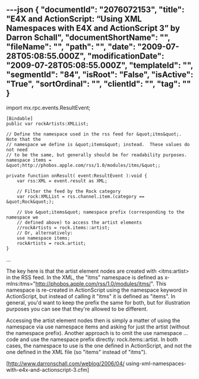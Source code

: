 ---json
{
  "documentId": "2076072153",
  "title": "E4X and ActionScript: “Using XML Namespaces with E4X and ActionScript 3” by Darron Schall",
  "documentShortName": "",
  "fileName": "",
  "path": "",
  "date": "2009-07-28T05:08:55.000Z",
  "modificationDate": "2009-07-28T05:08:55.000Z",
  "templateId": "",
  "segmentId": "84",
  "isRoot": "False",
  "isActive": "True",
  "sortOrdinal": "",
  "clientId": "",
  "tag": ""
}
---

import mx.rpc.events.ResultEvent;

    [Bindable]
    public var rockArtists:XMLList;

    // Define the namespace used in the rss feed for &quot;itms&quot;.  Note that the
    // namespace we define is &quot;items&quot; instead.  These values do not need
    // to be the same, but generally should be for readability purposes.
    namespace items = &quot;http://phobos.apple.com/rss/1.0/modules/itms/&quot;;

    private function onResult( event:ResultEvent ):void {  
        var rss:XML = event.result as XML;  
 
        // Filter the feed by the Rock category  
        var rock:XMLList = rss.channel.item.(category == &quot;Rock&quot;);  

        // Use &quot;items&quot; namespace prefix (corresponding to the namespace we  
        // defined above) to access the artist elements  
        //rockArtists = rock.items::artist;  
        // Or, alternatively:  
        use namespace items;  
        rockArtists = rock.artist;  
    }

…

The key here is that the artist element nodes are created with &lt;itms:artist&gt; in the RSS feed. In the XML, the &quot;itms&quot; namespace is defined as x­mlns:itms=&quot;http://phobos.apple.com/rss/1.0/modules/itms/&quot;. This namespace is re-created in ActionScript using the namespace keyword in ActionScript, but instead of calling it &quot;itms&quot; it is defined as &quot;items&quot;. In general, you'd want to keep the prefix the same for both, but for illustration purposes you can see that they're allowed to be different.

Accessing the artist element nodes then is simply a matter of using the namespace via use namespace items and asking for just the artist (without the namespace prefix). Another approach is to omit the use namespace ... code and use the namespace prefix directly: rock.items::artist. In both cases, the namespace to use is the one defined in ActionScript, and not the one defined in the XML file (so &quot;items&quot; instead of &quot;itms&quot;).

[http://www.darronschall.com/weblog/2006/04/
    using-xml-namespaces-with-e4x-and-actionscript-3.cfm]
